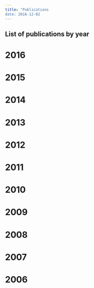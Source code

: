 ```yaml
---
title: "Publications
date: 2016-12-02
---
```


## List of publications by year

# 2016

# 2015

# 2014

# 2013

# 2012

# 2011

# 2010

# 2009

# 2008

# 2007

# 2006

